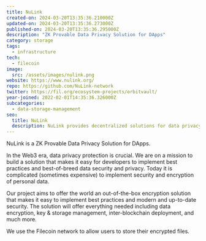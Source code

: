 ```yaml
---
title: NuLink
created-on: 2024-03-20T13:35:36.210000Z
updated-on: 2024-03-20T13:35:36.273000Z
published-on: 2024-03-20T13:35:36.295000Z
description: "ZK Provable Data Privacy Solution for DApps"
category: storage
tags:
  - infrastructure
tech:
  - filecoin
image:
  src: /assets/images/nulink.png
website: https://www.nulink.org/
repo: https://github.com/NuLink-network
twitter: https://fil.org/ecosystem-projects/orbitvault/
year-joined: 2022-02-01T14:35:36.326000Z
subcategories:
  - data-storage-management
seo:
  title: NuLink
  description: NuLink provides decentralized solutions for data privacy and security.
---
```


NuLink is a ZK Provable Data Privacy Solution for DApps.

In the Web3 era, data privacy protection is crucial. We are on a mission to build a solution that makes it easy for developers to implement best practices and best-of-breed data security and privacy. Today it is complicated (sometimes expensive) to implement security and encryption of personal data.

Our project aims to offer the world an out-of-the-box encryption solution that makes it easy to implement best practices and modern and up-to-date security. The solution will offer everything needed including data encryption, key & storage management, inter-blockchain deployment, and much more.

We use the Filecoin network to allow users to store their encrypted files.
